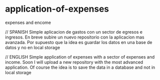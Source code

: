 # application-of-expenses
expenses and encome

// SPANISH
Simple aplicacion de gastos con un sector de egresos e ingresos.
En breve subire un nuevo repositorio con la aplicacion mas avanzada. 
Por supuesto que la idea es guardar los datos en una base de datos y no en local storage

// ENGLISH
Simple application of expenses with a sector of expenses and income.
Soon I will upload a new repository with the most advanced application.
Of course the idea is to save the data in a database and not in local storage
